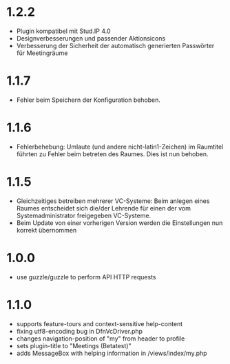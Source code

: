 # 1.2.2
* Plugin kompatibel mit Stud.IP 4.0
* Designverbesserungen und passender Aktionsicons
* Verbesserung der Sicherheit der automatisch generierten Passwörter für Meetingräume

# 1.1.7

* Fehler beim Speichern der Konfiguration behoben.


# 1.1.6

* Fehlerbehebung: Umlaute (und andere nicht-latin1-Zeichen) im Raumtitel führten zu Fehler beim betreten des Raumes. Dies ist nun behoben.


# 1.1.5

* Gleichzeitiges betreiben mehrerer VC-Systeme: Beim anlegen eines Raumes entscheidet sich die/der Lehrende für einen der vom Systemadministrator freigegeben VC-Systeme.
* Beim Update von einer vorherigen Version werden die Einstellungen  nun korrekt übernommen

1.0.0
=====

* use guzzle/guzzle to perform API HTTP requests


1.1.0
=====

* supports feature-tours and context-sensitive help-content
* fixing utf8-encoding bug in DfnVcDriver.php
* changes navigation-position of "my" from header to profile
* sets plugin-title to "Meetings (Betatest)"
* adds MessageBox with helping information in /views/index/my.php

